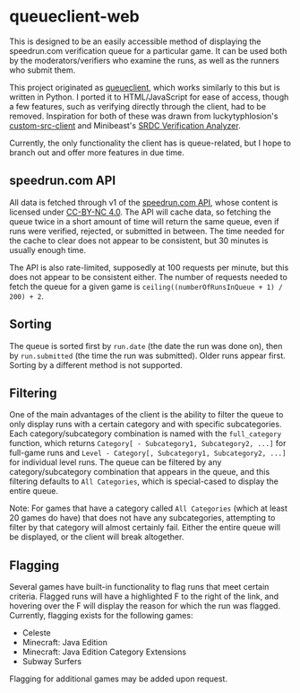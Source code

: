 # queueclient-web
This is designed to be an easily accessible method of displaying the speedrun.com verification queue for a particular game. It can be used both by the moderators/verifiers who examine the runs, as well as the runners who submit them.

This project originated as [queueclient](https://github.com/randomidiot13/queueclient), which works similarly to this but is written in Python. I ported it to HTML/JavaScript for ease of access, though a few features, such as verifying directly through the client, had to be removed. Inspiration for both of these was drawn from luckytyphlosion's [custom-src-client](https://github.com/luckytyphlosion/custom-src-client) and Minibeast's [SRDC Verification Analyzer](http://167.71.107.25:5000/).

Currently, the only functionality the client has is queue-related, but I hope to branch out and offer more features in due time.

## speedrun.com API
All data is fetched through v1 of the [speedrun.com API](https://github.com/speedruncomorg/api), whose content is licensed under [CC-BY-NC 4.0](https://creativecommons.org/licenses/by-nc/4.0/). The API will cache data, so fetching the queue twice in a short amount of time will return the same queue, even if runs were verified, rejected, or submitted in between. The time needed for the cache to clear does not appear to be consistent, but 30 minutes is usually enough time.

The API is also rate-limited, supposedly at 100 requests per minute, but this does not appear to be consistent either. The number of requests needed to fetch the queue for a given game is `ceiling((numberOfRunsInQueue + 1) / 200) + 2`.

## Sorting
The queue is sorted first by `run.date` (the date the run was done on), then by `run.submitted` (the time the run was submitted). Older runs appear first. Sorting by a different method is not supported.

## Filtering
One of the main advantages of the client is the ability to filter the queue to only display runs with a certain category and with specific subcategories. Each category/subcategory combination is named with the `full_category` function, which returns `Category[ - Subcategory1, Subcategory2, ...]` for full-game runs and `Level - Category[, Subcategory1, Subcategory2, ...]` for individual level runs. The queue can be filtered by any category/subcategory combination that appears in the queue, and this filtering defaults to `All Categories`, which is special-cased to display the entire queue.

Note: For games that have a category called `All Categories` (which at least 20 games do have) that does not have any subcategories, attempting to filter by that category will almost certainly fail. Either the entire queue will be displayed, or the client will break altogether.

## Flagging
Several games have built-in functionality to flag runs that meet certain criteria. Flagged runs will have a highlighted F to the right of the link, and hovering over the F will display the reason for which the run was flagged. Currently, flagging exists for the following games:
- Celeste
- Minecraft: Java Edition
- Minecraft: Java Edition Category Extensions
- Subway Surfers

Flagging for additional games may be added upon request.
